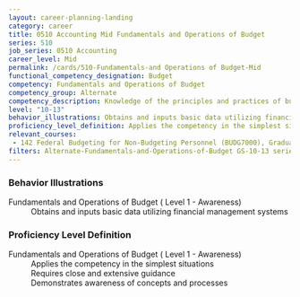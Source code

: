 ```yaml
---
layout: career-planning-landing
category: career
title: 0510 Accounting Mid Fundamentals and Operations of Budget
series: 510
job_series: 0510 Accounting
career_level: Mid
permalink: /cards/510-Fundamentals-and Operations of Budget-Mid
functional_competency_designation: Budget
competency: Fundamentals and Operations of Budget
competency_group: Alternate
competency_description: Knowledge of the principles and practices of budget administration and analysis; including preparing, justifying, reporting on, and executing the budget; and the relationships among program, budget, accounting, and reporting systems
level: "10-13"
behavior_illustrations: Obtains and inputs basic data utilizing financial management systems
proficiency_level_definition: Applies the competency in the simplest situations ? Requires close and extensive guidance ? Demonstrates awareness of concepts and processes
relevant_courses: 
 - 142 Federal Budgeting for Non-Budgeting Personnel (BUDG7000), Graduate School USA, <a href="https://www.graduateschool.edu/solr-search/content?keys=BUDG7000">https://www.graduateschool.edu/solr-search/content?keys=BUDG7000</a>
filters: Alternate-Fundamentals-and-Operations-of-Budget GS-10-13 series-0510
---
```


<div class="desktop:grid-col-6 margin-y-205">
  <div class="border-top-05 bg-white padding-2 shadow-5 height-full members-hover border-1px border-gray-30 border-top-orange radius-lg">
    <h3>Behavior Illustrations</h3>
    <dl class="text-base"><dt>Fundamentals and Operations of Budget ( Level 1 - Awareness)</dt><dd>Obtains and inputs basic data utilizing financial management systems</dd></dl>
  </div>
</div>
<div class="desktop:grid-col-6 margin-y-205">
  <div class="border-top-05 bg-white padding-2 shadow-5 height-full members-hover border-1px border-gray-30 border-top-orange radius-lg">
    <h3>Proficiency Level Definition</h3>
    <dl class="text-base"><dt>Fundamentals and Operations of Budget ( Level 1 - Awareness)</dt><dd>Applies the competency in the simplest situations </dd><dd> Requires close and extensive guidance </dd><dd> Demonstrates awareness of concepts and processes</dd></dl>
  </div>
</div>